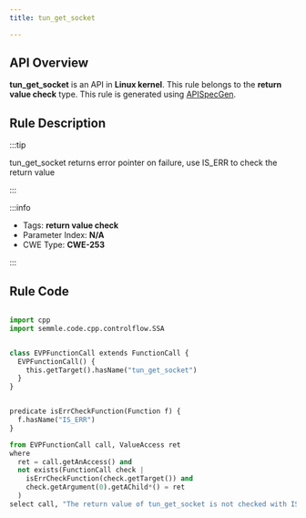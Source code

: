 ```yaml
---
title: tun_get_socket

---
```



## API Overview
**tun_get_socket** is an API in **Linux kernel**. This rule belongs to the **return value check** type. This rule is generated using [APISpecGen](../../tools/APISpecGen).
## Rule Description

:::tip

tun_get_socket returns error pointer on failure, use IS_ERR to check the return value

:::

:::info

- Tags: **return value check**
- Parameter Index: **N/A**
- CWE Type: **CWE-253**

:::

## Rule Code
```python

import cpp
import semmle.code.cpp.controlflow.SSA


class EVPFunctionCall extends FunctionCall {
  EVPFunctionCall() {
    this.getTarget().hasName("tun_get_socket")
  }
}


predicate isErrCheckFunction(Function f) {
  f.hasName("IS_ERR") 
}

from EVPFunctionCall call, ValueAccess ret
where
  ret = call.getAnAccess() and
  not exists(FunctionCall check |
    isErrCheckFunction(check.getTarget()) and
    check.getArgument(0).getAChild*() = ret
  )
select call, "The return value of tun_get_socket is not checked with IS_ERR."
    
```